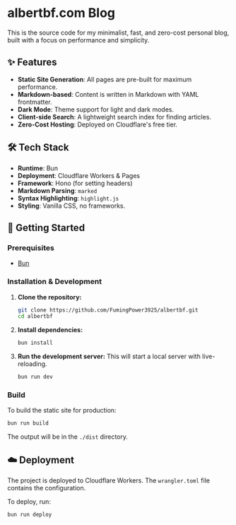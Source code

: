 # albertbf.com Blog

This is the source code for my minimalist, fast, and zero-cost personal blog, built with a focus on performance and simplicity.

## ✨ Features

  * **Static Site Generation**: All pages are pre-built for maximum performance.
  * **Markdown-based**: Content is written in Markdown with YAML frontmatter.
  * **Dark Mode**: Theme support for light and dark modes.
  * **Client-side Search**: A lightweight search index for finding articles.
  * **Zero-Cost Hosting**: Deployed on Cloudflare's free tier.

## 🛠️ Tech Stack

  * **Runtime**: Bun
  * **Deployment**: Cloudflare Workers & Pages
  * **Framework**: Hono (for setting headers)
  * **Markdown Parsing**: `marked`
  * **Syntax Highlighting**: `highlight.js`
  * **Styling**: Vanilla CSS, no frameworks.

## 🚀 Getting Started

### Prerequisites

  * [Bun](https://bun.sh/)

### Installation & Development

1.  **Clone the repository:**

    ```sh
    git clone https://github.com/FumingPower3925/albertbf.git
    cd albertbf
    ```

2.  **Install dependencies:**

    ```sh
    bun install
    ```

3.  **Run the development server:**
    This will start a local server with live-reloading.

    ```sh
    bun run dev
    ```

### Build

To build the static site for production:

```sh
bun run build
```

The output will be in the `./dist` directory.

## ☁️ Deployment

The project is deployed to Cloudflare Workers. The `wrangler.toml` file contains the configuration.

To deploy, run:

```sh
bun run deploy
```